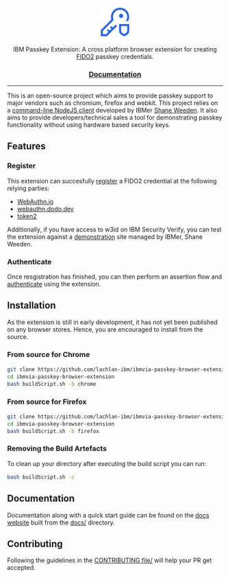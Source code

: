 <div align="center">

<picture>
  <source media="(prefers-color-scheme: dark)" srcset="docs/ibm-cloud--hyper-protect-crypto-services-96x96.png">
  <img alt="IBM passkey extension logo" src="docs/ibm-cloud--hyper-protect-crypto-services-96x96.png" width="15%" height="25%">
</picture>

IBM Passkey Extension: A cross platform browser extension for creating [FIDO2](https://fidoalliance.org/fido2/) passkey credentials.

<h3>

[Documentation](https://lachlan-ibm.github.io/ibmvia-passkey-browser-extension/)

</h3>
</div>

---

This is an open-source project which aims to provide passkey support to major vendors such as chromium, firefox and webkit. This project relies on a [command-line NodeJS client](https://github.com/sbweeden/fido2-node-clients) developed by IBMer [Shane Weeden](https://github.com/sbweeden). It also aims to provide developers/technical sales a tool for demonstrating passkey functionality without using hardware based security keys.

## Features

### Register

This extension can succesfully [register](https://webauthn.guide/#registration) a FIDO2 credential at the following relying parties:

- [WebAuthn.io](https://webauthn.io/)
- [webauthn.dodo.dev](https://webauthn.dodo.dev/passwordless)
- [token2](https://www.token2.com/tools/fido2-demo)

Additionally, if you have access to w3id on IBM Security Verify, you can test the extension against a [demonstration](https://fidointerop.securitypoc.com/) site managed by IBMer, Shane Weeden.

### Authenticate

Once resgistration has finished, you can then perform an assertion flow and [authenticate](https://webauthn.guide/#authentication) using the extension.

## Installation

As the extension is still in early development, it has not yet been published on any browser stores. Hence, you are encouraged to install from the source.

### From source for Chrome

```sh
git clone https://github.com/lachlan-ibm/ibmvia-passkey-browser-extension
cd ibmvia-passkey-browser-extension
bash buildScript.sh -b chrome
```

### From source for Firefox

```sh
git clone https://github.com/lachlan-ibm/ibmvia-passkey-browser-extension
cd ibmvia-passkey-browser-extension
bash buildScript.sh -b firefox
```

### Removing the Build Artefacts

To clean up your directory after executing the build script you can run:

```sh
bash buildScript.sh -c
```

## Documentation

Documentation along with a quick start guide can be found on the [docs website](https://lachlan-ibm.github.io/ibmvia-passkey-browser-extension/) built from the [docs/](/docs) directory.

## Contributing
Following the guidelines in the [CONTRIBUTING file/](CONTRIBUTING.md) will help your PR get accepted.
